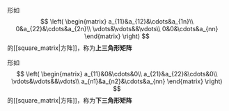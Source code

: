 形如
$$
\left(
\begin{matrix}
a_{11}&a_{12}&\cdots&a_{1n}\\
0&a_{22}&\cdots&a_{2n}\\
\vdots&\vdots&&\vdots\\
0&0&\cdots&a_{nn}
\end{matrix}
\right)
$$
的[[square_matrix|方阵]]，称为**上三角形矩阵**

形如
$$
\left(
\begin{matrix}
a_{11}&0&\cdots&0\\
a_{21}&a_{22}&\cdots&0\\
\vdots&\vdots&&\vdots\\
a_{n1}&a_{n2}&\cdots&a_{nn}
\end{matrix}
\right)
$$
的[[square_matrix|方阵]]，称为**下三角形矩阵**